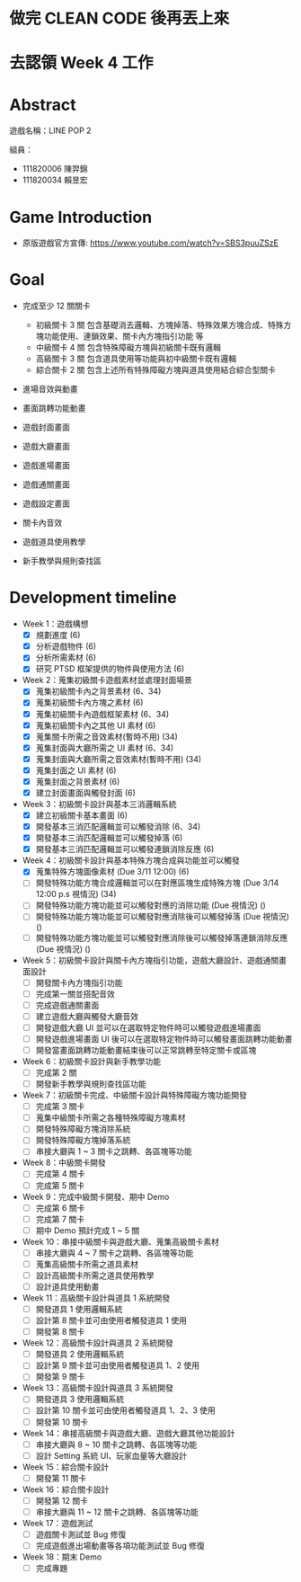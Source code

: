 # **做完 CLEAN CODE 後再丟上來**
# **去認領 Week 4 工作**


# Abstract 

遊戲名稱：LINE POP 2 

組員：

- 111820006 陳羿錦 
- 111820034 賴昱宏

# Game Introduction

- 原版遊戲官方宣傳: https://www.youtube.com/watch?v=SBS3puuZSzE

# Goal

- 完成至少 12 關關卡
  - 初級關卡 3 關 包含基礎消去邏輯、方塊掉落、特殊效果方塊合成、特殊方塊功能使用、連鎖效果、關卡內方塊指引功能
  等
  - 中級關卡 4 關 包含特殊障礙方塊與初級關卡既有邏輯
  - 高級關卡 3 關 包含道具使用等功能與初中級關卡既有邏輯
  - 綜合關卡 2 關 包含上述所有特殊障礙方塊與道具使用結合綜合型關卡

- 進場音效與動畫
- 畫面跳轉功能動畫
- 遊戲封面畫面
- 遊戲大廳畫面
- 遊戲進場畫面
- 遊戲通關畫面
- 遊戲設定畫面
- 關卡內音效
- 遊戲道具使用教學
- 新手教學與規則查找區

# Development timeline

- Week 1：遊戲構想
  - [x] 規劃進度 (6)
  - [x] 分析遊戲物件 (6)
  - [x] 分析所需素材 (6)
  - [x] 研究 PTSD 框架提供的物件與使用方法 (6)
- Week 2：蒐集初級關卡遊戲素材並處理封面場景
  - [x] 蒐集初級關卡內之背景素材 (6、34)
  - [x] 蒐集初級關卡內方塊之素材 (6)
  - [x] 蒐集初級關卡內遊戲框架素材 (6、34)
  - [x] 蒐集初級關卡內之其他 UI 素材 (6)
  - [x] 蒐集關卡所需之音效素材(暫時不用) (34)
  - [x] 蒐集封面與大廳所需之 UI 素材 (6、34)
  - [x] 蒐集封面與大廳所需之音效素材(暫時不用) (34)
  - [x] 蒐集封面之 UI 素材 (6)
  - [x] 蒐集封面之背景素材 (6)
  - [x] 建立封面畫面與觸發封面 (6)
- Week 3：初級關卡設計與基本三消邏輯系統
  - [x] 建立初級關卡基本畫面 (6)
  - [x] 開發基本三消匹配邏輯並可以觸發消除 (6、34)
  - [x] 開發基本三消匹配邏輯並可以觸發掉落 (6)
  - [x] 開發基本三消匹配邏輯並可以觸發連鎖消除反應 (6)
- Week 4：初級關卡設計與基本特殊方塊合成與功能並可以觸發
  - [x] 蒐集特殊方塊圖像素材 (Due 3/11 12:00) (6)
  - [ ] 開發特殊功能方塊合成邏輯並可以在對應區塊生成特殊方塊 (Due 3/14 12:00 p.s 視情況) (34)
  - [ ] 開發特殊功能方塊功能並可以觸發對應的消除功能 (Due 視情況) ()
  - [ ] 開發特殊功能方塊功能並可以觸發對應消除後可以觸發掉落 (Due 視情況) ()
  - [ ] 開發特殊功能方塊功能並可以觸發對應消除後可以觸發掉落連鎖消除反應 (Due 視情況) ()
- Week 5：初級關卡設計與關卡內方塊指引功能，遊戲大廳設計、遊戲通關畫面設計
  - [ ] 開發關卡內方塊指引功能
  - [ ] 完成第一關並搭配音效
  - [ ] 完成遊戲通關畫面
  - [ ] 建立遊戲大廳與觸發大廳音效
  - [ ] 開發遊戲大廳 UI 並可以在選取特定物件時可以觸發遊戲進場畫面
  - [ ] 開發遊戲進場畫面 UI 後可以在選取特定物件時可以觸發畫面跳轉功能動畫
  - [ ] 開發當畫面跳轉功能動畫結束後可以正常跳轉至特定關卡或區塊
- Week 6：初級關卡設計與新手教學功能
  - [ ] 完成第 2 關
  - [ ] 開發新手教學與規則查找區功能
- Week 7：初級關卡完成、中級關卡設計與特殊障礙方塊功能開發
  - [ ] 完成第 3 關卡
  - [ ] 蒐集中級關卡所需之各種特殊障礙方塊素材
  - [ ] 開發特殊障礙方塊消除系統
  - [ ] 開發特殊障礙方塊掉落系統
  - [ ] 串接大廳與 1 ~ 3 關卡之跳轉、各區塊等功能
- Week 8：中級關卡開發
  - [ ] 完成第 4 關卡
  - [ ] 完成第 5 關卡
- Week 9：完成中級關卡開發、期中 Demo 
  - [ ] 完成第 6 關卡
  - [ ] 完成第 7 關卡
  - [ ] 期中 Demo 預計完成 1 ~ 5 關
- Week 10：串接中級關卡與遊戲大廳、蒐集高級關卡素材
  - [ ] 串接大廳與 4 ~ 7 關卡之跳轉、各區塊等功能
  - [ ] 蒐集高級關卡所需之道具素材
  - [ ] 設計高級關卡所需之道具使用教學
  - [ ] 設計道具使用動畫
- Week 11：高級關卡設計與道具 1 系統開發
  - [ ] 開發道具 1 使用邏輯系統
  - [ ] 設計第 8 關卡並可由使用者觸發道具 1 使用
  - [ ] 開發第 8 關卡
- Week 12：高級關卡設計與道具 2 系統開發
  - [ ] 開發道具 2 使用邏輯系統
  - [ ] 設計第 9 關卡並可由使用者觸發道具 1、2 使用
  - [ ] 開發第 9 關卡 
- Week 13：高級關卡設計與道具 3 系統開發
  - [ ] 開發道具 3 使用邏輯系統
  - [ ] 設計第 10 關卡並可由使用者觸發道具 1、2、3 使用
  - [ ] 開發第 10 關卡 
- Week 14：串接高級關卡與遊戲大廳、遊戲大廳其他功能設計
  - [ ] 串接大廳與 8 ~ 10 關卡之跳轉、各區塊等功能
  - [ ] 設計 Setting 系統 UI、玩家血量等大廳設計
- Week 15：綜合關卡設計
  - [ ] 開發第 11 關卡
- Week 16：綜合關卡設計
  - [ ] 開發第 12 關卡
  - [ ] 串接大廳與 11 ~ 12 關卡之跳轉、各區塊等功能
- Week 17：遊戲測試
  - [ ] 遊戲關卡測試並 Bug 修復
  - [ ] 完成遊戲進出場動畫等各項功能測試並 Bug 修復
- Week 18：期末 Demo
  - [ ] 完成專題